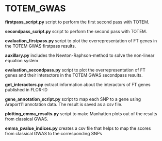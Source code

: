 # TOTEM_GWAS

__firstpass_script.py__
script to perform the first second pass with TOTEM.

__secondpass_script.py__
script to perform the second pass with TOTEM.

__evaluation_firstpass.py__
script to plot the overrepresentation of FT genes in the TOTEM GWAS firstpass results.

__auxillary.py__
includes the Newton-Raphson-method to solve the non-linear equation system

__evaluation_secondpass.py__
script to plot the overrepresentation of FT genes and their interactors in the TOTEM GWAS secondpass results.

__get_interactors.py__
extract information about the interactors of FT genes published in FLOR-ID

__gene_annotation_script.py__
script to map each SNP to a gene using Araport11 annotation data. The result is saved as a csv file.

__plotting_emma_results.py__
script to make Manhatten plots out of the results from classical GWAS.

__emma_pvalue_indices.py__
creates a csv file that helps to map the scores from classical GWAS to the corresponding SNPs
